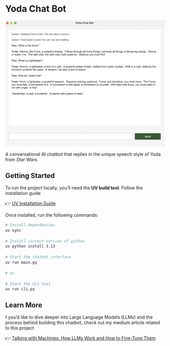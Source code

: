 # Yoda Chat Bot

![alt text](./resources/image.png)

A conversational AI chatbot that replies in the unique speech style of Yoda from *Star Wars*.  

## Getting Started  

To run the project locally, you’ll need the **UV build tool**. Follow the installation guide 

👉 [UV Installation Guide](https://docs.astral.sh/uv/getting-started/installation/)  

Once installed, run the following commands:  

```bash
# Install dependencies
uv sync

# Install correct version of python
uv python install 3.13

# Start the chatbot interface
uv run main.py

# or 

# Start the CLI tool
uv run cli.py
```
## Learn More
f you’d like to dive deeper into Large Language Models (LLMs) and the process behind building this chatbot, check out my medium article related to this project

👉 [Talking with Machines: How LLMs Work and How to Fine-Tune Them](https://medium.com/@mohddarwish/talking-with-machines-fbb0a81dc782)